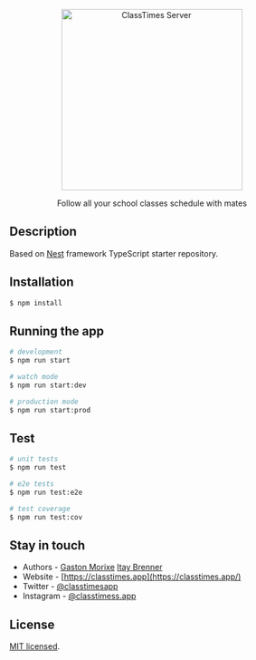 <p align="center">
  <a href="https://classtimes.app/" target="blank"><img src="https://user-images.githubusercontent.com/637225/111040939-7ad62900-8414-11eb-8136-eed6bf9d0fdc.png" width="320" alt="ClassTimes Server" /></a>
</p>

[circleci-image]: https://img.shields.io/circleci/build/github/nestjs/nest/master?token=abc123def456
[circleci-url]: https://circleci.com/gh/nestjs/nest

  <p align="center">Follow all your school classes schedule with mates</p>

## Description

Based on [Nest](https://github.com/nestjs/nest) framework TypeScript starter repository.

## Installation

```bash
$ npm install
```

## Running the app

```bash
# development
$ npm run start

# watch mode
$ npm run start:dev

# production mode
$ npm run start:prod
```

## Test

```bash
# unit tests
$ npm run test

# e2e tests
$ npm run test:e2e

# test coverage
$ npm run test:cov
```

## Stay in touch

- Authors - [Gaston Morixe](https://gastonmorixe.com) [Itay Brenner](https://twitter.com/itaybrenner)
- Website - [https://classtimes.app](https://classtimes.app/)
- Twitter - [@classtimesapp](https://twitter.com/classtimesapp)
- Instagram - [@classtimess.app](https://instagram.com/classtimes.app)

## License

[MIT licensed](LICENSE).
